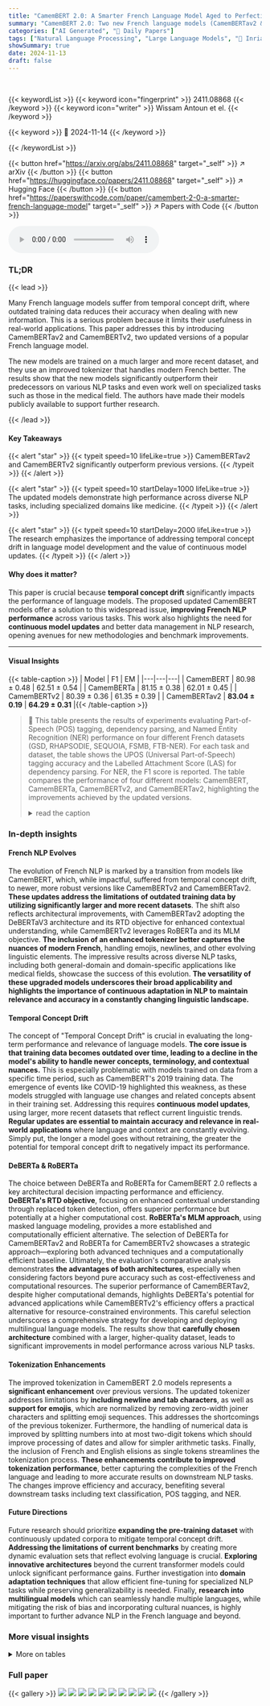 ```yaml
---
title: "CamemBERT 2.0: A Smarter French Language Model Aged to Perfection"
summary: "CamemBERT 2.0: Two new French language models (CamemBERTav2 & CamemBERTv2) outperform predecessors by addressing temporal concept drift via larger, updated datasets and enhanced tokenization, demonstr..."
categories: ["AI Generated", "🤗 Daily Papers"]
tags: ["Natural Language Processing", "Large Language Models", "🏢 Inria, Paris, France",]
showSummary: true
date: 2024-11-13
draft: false
---
```


<br>

{{< keywordList >}}
{{< keyword icon="fingerprint" >}} 2411.08868 {{< /keyword >}}
{{< keyword icon="writer" >}} Wissam Antoun et el. {{< /keyword >}}
 
{{< keyword >}} 🤗 2024-11-14 {{< /keyword >}}
 
{{< /keywordList >}}

{{< button href="https://arxiv.org/abs/2411.08868" target="_self" >}}
↗ arXiv
{{< /button >}}
{{< button href="https://huggingface.co/papers/2411.08868" target="_self" >}}
↗ Hugging Face
{{< /button >}}
{{< button href="https://paperswithcode.com/paper/camembert-2-0-a-smarter-french-language-model" target="_self" >}}
↗ Papers with Code
{{< /button >}}



<audio controls>
    <source src="https://ai-paper-reviewer.com/2411.08868/podcast.wav" type="audio/wav">
    Your browser does not support the audio element.
</audio>


### TL;DR


{{< lead >}}

Many French language models suffer from temporal concept drift, where outdated training data reduces their accuracy when dealing with new information.  This is a serious problem because it limits their usefulness in real-world applications.  This paper addresses this by introducing CamemBERTav2 and CamemBERTv2, two updated versions of a popular French language model.

The new models are trained on a much larger and more recent dataset, and they use an improved tokenizer that handles modern French better.  The results show that the new models significantly outperform their predecessors on various NLP tasks and even work well on specialized tasks such as those in the medical field.  The authors have made their models publicly available to support further research.

{{< /lead >}}


#### Key Takeaways

{{< alert "star" >}}
{{< typeit speed=10 lifeLike=true >}} CamemBERTav2 and CamemBERTv2 significantly outperform previous versions. {{< /typeit >}}
{{< /alert >}}

{{< alert "star" >}}
{{< typeit speed=10 startDelay=1000 lifeLike=true >}} The updated models demonstrate high performance across diverse NLP tasks, including specialized domains like medicine. {{< /typeit >}}
{{< /alert >}}

{{< alert "star" >}}
{{< typeit speed=10 startDelay=2000 lifeLike=true >}} The research emphasizes the importance of addressing temporal concept drift in language model development and the value of continuous model updates. {{< /typeit >}}
{{< /alert >}}

#### Why does it matter?
This paper is crucial because **temporal concept drift** significantly impacts the performance of language models.  The proposed updated CamemBERT models offer a solution to this widespread issue, **improving French NLP performance** across various tasks.  This work also highlights the need for **continuous model updates** and better data management in NLP research, opening avenues for new methodologies and benchmark improvements.

------
#### Visual Insights





{{< table-caption >}}
| Model | F1 | EM |
|---|---|---|
| CamemBERT | 80.98 ± 0.48 | 62.51 ± 0.54 |
| CamemBERTa | 81.15 ± 0.38 | 62.01 ± 0.45 |
| CamemBERTv2 | 80.39 ± 0.36 | 61.35 ± 0.39 |
| CamemBERTav2 | **83.04 ± 0.19** | **64.29 ± 0.31** |{{< /table-caption >}}

> 🔼 This table presents the results of experiments evaluating Part-of-Speech (POS) tagging, dependency parsing, and Named Entity Recognition (NER) performance on four different French datasets (GSD, RHAPSODIE, SEQUOIA, FSMB, FTB-NER).  For each task and dataset, the table shows the UPOS (Universal Part-of-Speech) tagging accuracy and the Labelled Attachment Score (LAS) for dependency parsing.  For NER, the F1 score is reported.  The table compares the performance of four different models: CamemBERT, CamemBERTa, CamemBERTv2, and CamemBERTav2, highlighting the improvements achieved by the updated versions.
> <details>
> <summary>read the caption</summary>
> Table 1: POS tagging, dependency parsing and NER results on the test sets of our French datasets. UPOS (Universal Part-of-Speech) refers here to POS tagging accuracy, and LAS measures the overall accuracy of labeled dependencies in a parsed sentence.
> </details>





### In-depth insights


#### French NLP Evolves
The evolution of French NLP is marked by a transition from models like CamemBERT, which, while impactful, suffered from temporal concept drift, to newer, more robust versions like CamemBERTv2 and CamemBERTav2.  **These updates address the limitations of outdated training data by utilizing significantly larger and more recent datasets**.  The shift also reflects architectural improvements, with CamemBERTav2 adopting the DeBERTaV3 architecture and its RTD objective for enhanced contextual understanding, while CamemBERTv2 leverages RoBERTa and its MLM objective.  **The inclusion of an enhanced tokenizer better captures the nuances of modern French**, handling emojis, newlines, and other evolving linguistic elements.  The impressive results across diverse NLP tasks, including both general-domain and domain-specific applications like medical fields, showcase the success of this evolution. **The versatility of these upgraded models underscores their broad applicability and highlights the importance of continuous adaptation in NLP to maintain relevance and accuracy in a constantly changing linguistic landscape.**

#### Temporal Concept Drift
The concept of "Temporal Concept Drift" is crucial in evaluating the long-term performance and relevance of language models.  **The core issue is that training data becomes outdated over time, leading to a decline in the model's ability to handle newer concepts, terminology, and contextual nuances.** This is especially problematic with models trained on data from a specific time period, such as CamemBERT's 2019 training data.  The emergence of events like COVID-19 highlighted this weakness, as these models struggled with language use changes and related concepts absent in their training set. Addressing this requires **continuous model updates**, using larger, more recent datasets that reflect current linguistic trends.  **Regular updates are essential to maintain accuracy and relevance in real-world applications** where language and context are constantly evolving. Simply put, the longer a model goes without retraining, the greater the potential for temporal concept drift to negatively impact its performance.

#### DeBERTa & RoBERTa
The choice between DeBERTa and RoBERTa for CamemBERT 2.0 reflects a key architectural decision impacting performance and efficiency.  **DeBERTa's RTD objective**, focusing on enhanced contextual understanding through replaced token detection, offers superior performance but potentially at a higher computational cost.  **RoBERTa's MLM approach**, using masked language modeling, provides a more established and computationally efficient alternative. The selection of DeBERTa for CamemBERTav2 and RoBERTa for CamemBERTv2 showcases a strategic approach—exploring both advanced techniques and a computationally efficient baseline. Ultimately, the evaluation's comparative analysis demonstrates **the advantages of both architectures**, especially when considering factors beyond pure accuracy such as cost-effectiveness and computational resources. The superior performance of CamemBERTav2, despite higher computational demands, highlights DeBERTa's potential for advanced applications while CamemBERTv2's efficiency offers a practical alternative for resource-constrained environments. This careful selection underscores a comprehensive strategy for developing and deploying multilingual language models. The results show that **carefully chosen architecture** combined with a larger, higher-quality dataset, leads to significant improvements in model performance across various NLP tasks.

#### Tokenization Enhancements
The improved tokenization in CamemBERT 2.0 models represents a **significant enhancement** over previous versions.  The updated tokenizer addresses limitations by **including newline and tab characters**, as well as **support for emojis**, which are normalized by removing zero-width joiner characters and splitting emoji sequences.  This addresses the shortcomings of the previous tokenizer. Furthermore, the handling of numerical data is improved by splitting numbers into at most two-digit tokens which should improve processing of dates and allow for simpler arithmetic tasks.  Finally, the inclusion of French and English elisions as single tokens streamlines the tokenization process.  **These enhancements contribute to improved tokenization performance**, better capturing the complexities of the French language and leading to more accurate results on downstream NLP tasks. The changes improve efficiency and accuracy, benefiting several downstream tasks including text classification, POS tagging, and NER.

#### Future Directions
Future research should prioritize **expanding the pre-training dataset** with continuously updated corpora to mitigate temporal concept drift.  **Addressing the limitations of current benchmarks** by creating more dynamic evaluation sets that reflect evolving language is crucial.  **Exploring innovative architectures** beyond the current transformer models could unlock significant performance gains. Further investigation into **domain adaptation techniques** that allow efficient fine-tuning for specialized NLP tasks while preserving generalizability is needed. Finally, **research into multilingual models** which can seamlessly handle multiple languages, while mitigating the risk of bias and incorporating cultural nuances, is highly important to further advance NLP in the French language and beyond.


### More visual insights




<details>
<summary>More on tables
</summary>


{{< table-caption >}}
| Model | CLS | PAWS-X | XNLI |
|---|---|---|---|
| CamemBERT | 94.62 ± 0.04 | 91.36 ± 0.38 | 81.95 ± 0.51 |
| CamemBERTa | 94.92 ± 0.13 | 91.67 ± 0.17 | 82.00 ± 0.17 |
| CamemBERTv2 | 95.07 ± 0.11 | 92.00 ± 0.24 | 81.75 ± 0.62 |
| CamemBERTav2 | **95.63 ± 0.16** | **93.06 ± 0.45** | **84.82 ± 0.54** |{{< /table-caption >}}
> 🔼 This table presents the results of the Question Answering task, evaluated using the FQuAD 1.0 dataset.  It shows the F1 score (harmonic mean of precision and recall) and the Exact Match (EM) score (the percentage of questions where the model's answer exactly matches the ground truth answer) for each of the four different language models being compared: CamemBERT, CamemBERTa, CamemBERTv2, and CamemBERTav2.
> <details>
> <summary>read the caption</summary>
> Table 2: Question Answering results on FQuAD 1.0.
> </details>

{{< table-caption >}}
| Model | Medical-NER | Counter-NER |
|---|---|---|
| CamemBERT | 70.96 ± 0.13 | 84.18 ± 1.23 |
| CamemBERTa | 71.86 ± 0.11 | 87.37 ± 0.73 |
| CamemBERT-bio | **73.96 ± 0.12** | - |
| CamemBERTv2 | 72.77 ± 0.11 | 87.46 ± 0.62 |
| CamemBERTav2 | **73.98 ± 0.11** | **89.53 ± 0.73** |{{< /table-caption >}}
> 🔼 This table presents the accuracy scores achieved by four different French language models (CamemBERT, CamemBERTa, CamemBERTv2, and CamemBERTav2) on three text classification tasks within the FLUE benchmark: CLS (sentence classification), PAWS-X (paraphrase detection), and XNLI (natural language inference).  It allows comparison of model performance across various tasks to highlight the relative strengths and weaknesses of each model.
> <details>
> <summary>read the caption</summary>
> Table 3: Text classification results (Accuracy) on the FLUE benchmark.
> </details>

{{< table-caption >}}
| Dataset | Model | F1 |
|---|---|---|
| CAS1 | CamemBERT | 70.72 ± 1.47 |
|  | CamemBERTa | 71.96 ± 1.38 |
|  | Dr-BERT | 62.76 ± 1.55 |
|  | CamemBERT-Bio | 72.28 ± 1.46 |
|  | CamemBERTv2 | 71.18 ± 1.62 |
|  | CamemBERTav2 | **72.87 ± 2.29** |
| CAS2 | CamemBERT | 78.43 ± 1.78 |
|  | CamemBERTa | 79.06 ± 0.68 |
|  | Dr-BERT | 76.43 ± 0.49 |
|  | CamemBERT-Bio | **82.50 ± 0.56** |
|  | CamemBERTv2 | 81.87 ± 0.58 |
|  | CamemBERTav2 | 81.85 ± 0.49 |
| E3C | CamemBERT | 67.01 ± 2.13 |
|  | CamemBERTa | 67.01 ± 1.85 |
|  | Dr-BERT | 56.99 ± 2.40 |
|  | CamemBERT-Bio | 69.87 ± 1.21 |
|  | CamemBERTv2 | 69.27 ± 0.90 |
|  | CamemBERTav2 | **70.12 ± 0.87** |
| EMEA | CamemBERT | 73.53 ± 2.04 |
|  | CamemBERTa | 75.99 ± 0.51 |
|  | Dr-BERT | 71.33 ± 0.84 |
|  | CamemBERT-Bio | 76.96 ± 2.00 |
|  | CamemBERTv2 | 76.30 ± 1.00 |
|  | CamemBERTav2 | **77.28 ± 0.57** |
| MEDLINE | CamemBERT | 65.11 ± 0.56 |
|  | CamemBERTa | 65.33 ± 0.30 |
|  | Dr-BERT | 58.90 ± 0.51 |
|  | CamemBERT-Bio | **68.21 ± 0.91** |
|  | CamemBERTv2 | 65.26 ± 0.33 |
|  | CamemBERTav2 | 67.77 ± 0.44 |
| Counter-NER | CamemBERT | 84.18 ± 1.23 |
|  | CamemBERTa | 87.37 ± 0.73 |
|  | CamemBERTv2 | 87.46 ± 0.62 |
|  | CamemBERTav2 | **89.53 ± 0.73** |{{< /table-caption >}}
> 🔼 This table summarizes the F1 scores achieved by various CamemBERT models on several Named Entity Recognition (NER) tasks within specific domains.  It presents a concise overview of the performance, showing how the updated CamemBERT models (CamemBERTv2 and CamemBERTav2) compare to previous versions and a specialized biomedical NER model (CamemBERT-bio) across different datasets. The full detailed results with individual scores for each task and model are provided in Table 5.
> <details>
> <summary>read the caption</summary>
> Table 4: Summary of NER F1 scores on the domain-specific downstream tasks. Full scores are available in Table 5.
> </details>

{{< table-caption >}}
| Hyper-parameter | CamemBERTav2<sub>base</sub> | CamemBERTv2<sub>base</sub> |
|---|---|---|
| Number of Layers | 12 | 12 |
| Hidden size | 768 | 768 |
| Generator Hidden size | 256 | - |
| FNN inner Hidden size | 3072 | 3072 |
| Attention Heads | 12 | 12 |
| Attention Head size | 64 | 64 |
| Dropout | 0.1 | 0.1 |
| Warmup Steps (p1/p2) | 10k/1k | 10k/1k |
| Learning Rates (p1/p2) | 7e-4/3e-4 | 7e-4/3e-4 |
| End Learning Rates (p1/p2) | 1e-5 | 1e-5 |
| Batch Size | 8k | 8k |
| Weight Decay | 0.01 | 0.01 |
| Max Steps (p1/p2) | 91k/17k | 273k/17k |
| Learning Rate Decay | Polynomial p=0.5 | Polynomial p=0.5 |
| Adam ϵ | 1e-6 | 1e-6 |
| Adam β<sub>1</sub> | 0.878 | 0.878 |
| Adam β<sub>2</sub> | 0.974 | 0.974 |
| Gradient Clipping | 1.0 | 1.0 |
| Masking Probability | 20% | 40% |
| Seq. Length (p1/p2) | 512/1024 | 512/1024 |
| Precision | BF16 | BF16 |{{< /table-caption >}}
> 🔼 This table presents the NER F1 scores achieved by various models on several domain-specific downstream tasks.  These tasks are categorized into different domains like medical (EMEA, MEDLINE, CAS1, CAS2, E3C) and radicalization (Counter-NER). The models compared include CamemBERT, CamemBERTa, DrBERT, CamemBERT-bio, CamemBERTv2, and CamemBERTav2, allowing for a comprehensive analysis of performance across different models and specific domains.
> <details>
> <summary>read the caption</summary>
> Table 5: NER F1 scores on the domain-specific downstream tasks.
> </details>

{{< table-caption >}}
| Task | Learning Rate | LR Sch. | Epochs | Max Len. | Batch Size | Warmup |
|---|---|---|---|---|---|---|
| **FQuAD** | {3, 5, 7}e-5 | cosine | 6 | 1024 | {32,64} | {0,0.1} |
| **CLS** | {3, 5, 7}e-5 | cosine<br>linear | 6 | 1024 | {32,64} | 0 |
| **PAWS-X** | {3, 5, 7}e-5 | cosine<br>linear | 6 | 148 | {32,64} | 0 |
| **FTB NER** | {3, 5, 7}e-5 | cosine<br>linear | 8 | 192 | {16,32} | {0,0.1} |
| **XNLI** | {3, 5, 7}e-5 | cosine | 10 | 160 | 32 | 0.1 |
| **POS** | 3e-05 | linear | 64 | 1024 | 8 | 100 steps |
| **Dep. Pars.** | 3e-05 | linear | 64 | 1024 | 8 | 100 steps |
| **Counter-NER** | {3, 5, 7}e-5 | cosine<br>linear | 8 | 512 | {16,32} | {0,0.1} |
| **Med-NER** | 5e-5 | linear | 3 | 20 | 8 | 0.224 |{{< /table-caption >}}
> 🔼 This table lists the hyperparameters used during the pre-training phase for both CamemBERTa and the two new CamemBERT 2.0 models (CamemBERTav2 and CamemBERTv2).  It details settings for various aspects of the training process, including network architecture (number of layers, hidden size, attention heads), optimization (learning rate, weight decay, Adam parameters), and training data specifics (batch size, sequence length, masking probability). These hyperparameters significantly influence the models' performance and characteristics.
> <details>
> <summary>read the caption</summary>
> Table 6: Hyper-parameters for pre-training CamemBERTa and CamemBERT 2.0.
> </details>

{{< table-caption >}}
|Method    |
|------------|
|cosine     |
|linear     |{{< /table-caption >}}
> 🔼 This table details the hyperparameters explored during the fine-tuning process for CamemBERTv2 on various downstream tasks.  It shows the learning rate schedule, number of epochs, maximum sequence length, batch size, and warmup steps used for each task (FQuAD, CLS, PAWS-X, FTB NER, XNLI, POS, Dependency Parsing, Counter-NER, and Med-NER). All models were trained using FP32 precision.
> <details>
> <summary>read the caption</summary>
> Table 7: Hyperparameter Search During Fine-tuning of CamemBERTv2. All models were trained with FP32
> </details>

</details>




### Full paper

{{< gallery >}}
<img src="https://ai-paper-reviewer.com/2411.08868/1.png" class="grid-w50 md:grid-w33 xl:grid-w25" />
<img src="https://ai-paper-reviewer.com/2411.08868/2.png" class="grid-w50 md:grid-w33 xl:grid-w25" />
<img src="https://ai-paper-reviewer.com/2411.08868/3.png" class="grid-w50 md:grid-w33 xl:grid-w25" />
<img src="https://ai-paper-reviewer.com/2411.08868/4.png" class="grid-w50 md:grid-w33 xl:grid-w25" />
<img src="https://ai-paper-reviewer.com/2411.08868/5.png" class="grid-w50 md:grid-w33 xl:grid-w25" />
<img src="https://ai-paper-reviewer.com/2411.08868/6.png" class="grid-w50 md:grid-w33 xl:grid-w25" />
<img src="https://ai-paper-reviewer.com/2411.08868/7.png" class="grid-w50 md:grid-w33 xl:grid-w25" />
<img src="https://ai-paper-reviewer.com/2411.08868/8.png" class="grid-w50 md:grid-w33 xl:grid-w25" />
<img src="https://ai-paper-reviewer.com/2411.08868/9.png" class="grid-w50 md:grid-w33 xl:grid-w25" />
<img src="https://ai-paper-reviewer.com/2411.08868/10.png" class="grid-w50 md:grid-w33 xl:grid-w25" />
{{< /gallery >}}